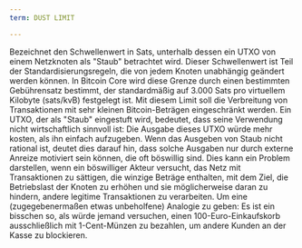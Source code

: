 ```yaml
---
term: DUST LIMIT

---
```

Bezeichnet den Schwellenwert in Sats, unterhalb dessen ein UTXO von einem Netzknoten als "Staub" betrachtet wird. Dieser Schwellenwert ist Teil der Standardisierungsregeln, die von jedem Knoten unabhängig geändert werden können. In Bitcoin Core wird diese Grenze durch einen bestimmten Gebührensatz bestimmt, der standardmäßig auf 3.000 Sats pro virtuellem Kilobyte (sats/kvB) festgelegt ist. Mit diesem Limit soll die Verbreitung von Transaktionen mit sehr kleinen Bitcoin-Beträgen eingeschränkt werden. Ein UTXO, der als "Staub" eingestuft wird, bedeutet, dass seine Verwendung nicht wirtschaftlich sinnvoll ist: Die Ausgabe dieses UTXO würde mehr kosten, als ihn einfach aufzugeben. Wenn das Ausgeben von Staub nicht rational ist, deutet dies darauf hin, dass solche Ausgaben nur durch externe Anreize motiviert sein können, die oft böswillig sind. Dies kann ein Problem darstellen, wenn ein böswilliger Akteur versucht, das Netz mit Transaktionen zu sättigen, die winzige Beträge enthalten, mit dem Ziel, die Betriebslast der Knoten zu erhöhen und sie möglicherweise daran zu hindern, andere legitime Transaktionen zu verarbeiten. Um eine (zugegebenermaßen etwas unbeholfene) Analogie zu geben: Es ist ein bisschen so, als würde jemand versuchen, einen 100-Euro-Einkaufskorb ausschließlich mit 1-Cent-Münzen zu bezahlen, um andere Kunden an der Kasse zu blockieren.